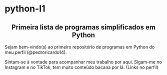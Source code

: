 # python-l1
<h2 align="center">Primeira lista de programas simplificados em Python</h2>
<p>Sejam bem-vindo(s) ao primeiro repositório de programas em Python do meu
perfil (@pedroricardo14).</p>
<p>Sintam-se à vontade para acompanhar meu trabalho
por aqui. Sigam-me no Instagram e no TikTok, tem muito
conteúdo bacana por lá. (Links no perfil)
